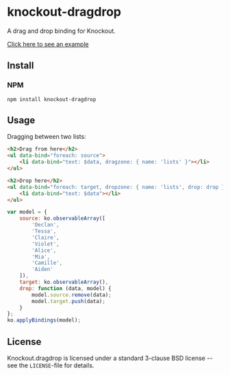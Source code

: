 # knockout-dragdrop

A drag and drop binding for Knockout.

[Click here to see an example](http://one-com.github.io/knockout-dragdrop/examples/)

## Install

### NPM

`npm install knockout-dragdrop`

## Usage

Dragging between two lists:

```html
<h2>Drag from here</h2>
<ul data-bind="foreach: source">
    <li data-bind="text: $data, dragzone: { name: 'lists' }"></li>
</ul>

<h2>Drop here</h2>
<ul data-bind="foreach: target, dropzone: { name: 'lists', drop: drop }">
    <li data-bind="text: $data"></li>
</ul>
```

```js
var model = {
    source: ko.observableArray([
        'Declan',
        'Tessa',
        'Claire',
        'Violet',
        'Alice',
        'Mia',
        'Camille',
        'Aiden'
    ]),
    target: ko.observableArray(),
    drop: function (data, model) {
        model.source.remove(data);
        model.target.push(data);
    }
};
ko.applyBindings(model);
```

## License

Knockout.dragdrop is licensed under a standard 3-clause BSD license -- see the `LICENSE`-file for details.
